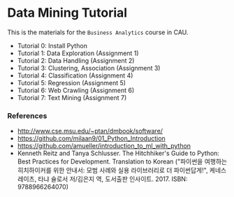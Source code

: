 # Data Mining Tutorial

This is the materials for the `Business Analytics` course in CAU.

- Tutorial 0: Install Python
- Tutorial 1: Data Exploration (Assignment 1)
- Tutorial 2: Data Handling (Assignment 2)
- Tutorial 3: Clustering, Association (Assignment 3)
- Tutorial 4: Classification (Assignment 4)
- Tutorial 5: Regression (Assignment 5)
- Tutorial 6: Web Crawling (Assignment 6)
- Tutorial 7: Text Mining (Assignment 7)


### References

- http://www.cse.msu.edu/~ptan/dmbook/software/
- https://github.com/milaan9/01_Python_Introduction
- https://github.com/amueller/introduction_to_ml_with_python
- Kenneth Reitz and Tanya Schlusser. The Hitchhiker's Guide to Python: Best Practices for Development. Translation to Korean ("파이썬을 여행하는 히치하이커를 위한 안내서: 모범 사례와 실용 라이브러리로 더 파이썬답게!", 케네스 레이츠, 타냐 슐로서 저/김은지 역, 도서출판 인사이트. 2017. ISBN: 9788966264070)
